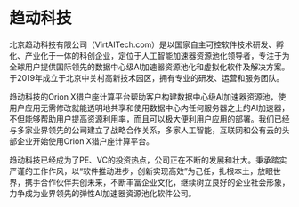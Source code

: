 # 趋动科技

北京趋动科技有限公司（VirtAITech.com）是以国家自主可控软件技术研发、孵化、产业化于一体的科创企业，定位于人工智能加速器资源池化领导者，专注于为全球用户提供国际领先的数据中心级AI加速器资源池化和虚拟化软件及解决方案。于2019年成立于北京中关村高新技术园区，拥有专业的研发、运营和服务团队。

趋动科技的Orion X猎户座计算平台帮助客户构建数据中心级AI加速器资源池，使用户应用无需修改就能透明地共享和使用数据中心内任何服务器之上的AI加速器，不但能够帮助用户提高资源利用率，而且可以极大便利用户应用的部署。我们已经与多家业界领先的公司建立了战略合作关系，多家人工智能，互联网和公有云的头部企业开始使用Orion X猎户座计算平台。

趋动科技已经成为了PE、VC的投资热点，公司正在不断的发展和壮大。秉承踏实严谨的工作作风，以“软件推动进步，创新实现高效”为己任，扎根本土，放眼世界，携手合作伙伴共创未来，不断丰富企业文化，继续树立良好的企业社会形象，力争成为业界领先的弹性AI加速器资源池化软件公司。

